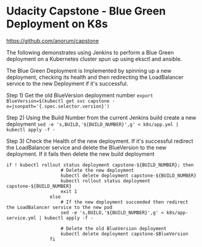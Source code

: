 # Udacity Capstone - Blue Green Deployment on K8s
https://github.com/anorum/capstone

The following demonstrates using Jenkins to perform a Blue Green deployment on a Kubernetes cluster spun up using eksctl and ansible.

The Blue Green Deployment is Implemented by spinning up a new deployment, checking its health and then redirecting the LoadBalancer service to the new Deployment if it's successful. 

Step 1) Get the old BlueVersion deployment number
`export BlueVersion=$(kubectl get svc capstone -o=jsonpath='{.spec.selector.version}')`

Step 2) Using the Build Number from the current Jenkins build create a new deployment
`sed -e 's,BUILD,'${BUILD_NUMBER}',g' < k8s/app.yml | kubectl apply -f -`

Step 3) Check the Health of the new deployment. 
If it's successful redirect the LoadBalancer service and delete the BlueVersion to the new deployment. 
If it fails then delete the new build deployment
```
if ! kubectl rollout status deployment capstone-${BUILD_NUMBER}; then
                    # Delete the new deployment
                    kubectl delete deployment capstone-${BUILD_NUMBER}
                    kubectl rollout status deployment capstone-${BUILD_NUMBER}
                    exit 1
                else
                    # If the new deployment succeeded then redirect the LoadBalancer service to the new pod
                    sed -e 's,BUILD,'${BUILD_NUMBER}',g' < k8s/app-service.yml | kubectl apply -f -

                    # Delete the old BlueVersion deployment
                    kubectl delete deployment capstone-$BlueVersion
                fi 
```
